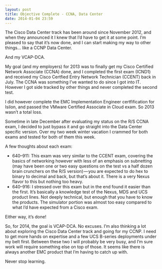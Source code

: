 ```yaml
---
layout: post
title: Objective Complete - CCNA, Data Center
date: 2014-01-04 23:59
---
```



The Cisco Data Center track has been around since November 2012, and when they announced it I knew that I’d have to get it at some point. I’m pleased to say that it’s now done, and I can start making my way to other things… like a CCNP Data Center.

And my VCAP-DCA.

My goal (and my employers) for 2013 was to finally get my Cisco Certified Network Associate (CCNA) done, and I completed the first exam (ICND1) and received my Cisco Certfied Entry Network Technician (CCENT) back in July. The CCNA was something I’ve wanted to do since I got into IT. However I got side tracked by other things and never completed the second test.

I did however complete the EMC Implementation Engineer certfification for Isilon, and passed the VMware Certified Associate in Cloud exam. So 2013 wasn’t a total loss.

Sometime in late December after evaluating my status on the R/S CCNA exam, I decided to just bypass it and go straight into the Data Center specific version. Over my two week winter vacation I crammed for both exams and tested for both of them this week.

A few thoughts about each exam:

*   640–911: This exam was very similar to the CCENT exam, covering the basics of networking however with less of an emphasis on subnetting (may have been one or two easy questions on the test vs a half dozen brain crunchers on the R/S version) — you are expected to do hex to binary to decimal and back, but that’s about it. There is a very Nexus flavor to this but nothing too heavy.
*   640–916: I stressed over this exam but in the end found it easier than the first. It’s basically a knowledge test of the Nexus, MDS and UCS product lines. Not deeply technical, but enough that you have to know the products. The simulator portion was almost too easy compared to what I’d have expected from a Cisco exam.

Either way, it’s done!

So, for 2014, the goal is VCAP-DCA. No excuses. I’m also thinking a lot about exploring the Cisco Data Center track and going for my CCNP. I need to get more hands on expertise and a few UCS B-series deployments under my belt first. Between these two I will probably be very busy, and I’m sure work will require something else on top of those. It seems like there is always another EMC product that I’m having to catch up with.

Never stop learning.
